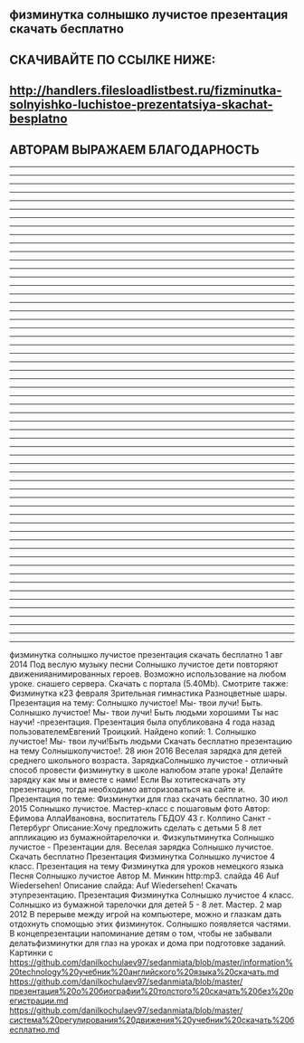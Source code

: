 физминутка солнышко лучистое презентация скачать бесплатно
--------------------------------------------------
СКАЧИВАЙТЕ ПО ССЫЛКЕ НИЖЕ:
--------------------------------------------------
http://handlers.filesloadlistbest.ru/fizminutka-solnyishko-luchistoe-prezentatsiya-skachat-besplatno
--------------------------------------------------
АВТОРАМ ВЫРАЖАЕМ БЛАГОДАРНОСТЬ
--------------------------------------------------
--------------------------------------------------
--------------------------------------------------
--------------------------------------------------
--------------------------------------------------
--------------------------------------------------
--------------------------------------------------
--------------------------------------------------
--------------------------------------------------
--------------------------------------------------
--------------------------------------------------
--------------------------------------------------
--------------------------------------------------
--------------------------------------------------
--------------------------------------------------
--------------------------------------------------
--------------------------------------------------
--------------------------------------------------
--------------------------------------------------
--------------------------------------------------
--------------------------------------------------
--------------------------------------------------
--------------------------------------------------
--------------------------------------------------
--------------------------------------------------
--------------------------------------------------
--------------------------------------------------
--------------------------------------------------
--------------------------------------------------
--------------------------------------------------
--------------------------------------------------
--------------------------------------------------
--------------------------------------------------
--------------------------------------------------
--------------------------------------------------
--------------------------------------------------
--------------------------------------------------
--------------------------------------------------
--------------------------------------------------
--------------------------------------------------
--------------------------------------------------
--------------------------------------------------
--------------------------------------------------
--------------------------------------------------
--------------------------------------------------
--------------------------------------------------
--------------------------------------------------
--------------------------------------------------
--------------------------------------------------
--------------------------------------------------
--------------------------------------------------
--------------------------------------------------
--------------------------------------------------
--------------------------------------------------
--------------------------------------------------
--------------------------------------------------
--------------------------------------------------
--------------------------------------------------
физминутка солнышко лучистое презентация скачать бесплатно 1 авг 2014  Под веслую музыку песни Солнышко лучистое дети повторяют движенияанимированных героев. Возможно использование на любом уроке.  снашего сервера. Скачать с портала (5.40Mb). Смотрите также: Физминутка к23 февраля  Зрительная гимнастика Разноцветные шары. Презентация на тему: Солнышко лучистое! Мы- твои лучи! Быть. Солнышко лучистое! Мы- твои лучи! Быть людьми хорошими Ты нас научи! -презентация. Презентация была опубликована 4 года назад пользователемЕвгений Троицкий. Найдено копий: 1. Солнышко лучистое! Мы- твои лучи!Быть людьми  Скачать бесплатно презентацию на тему Солнышколучистое!. 28 июн 2016  Веселая зарядка для детей среднего школьного возраста. ЗарядкаСолнышко лучистое - отличный способ провести физминутку в школе налюбом этапе урока! Делайте зарядку как мы и вместе с нами! Если Вы хотитескачать эту презентацию, тогда необходимо авторизоваться на сайте и. Презентация по теме: Физминутки для глаз  скачать бесплатно. 30 июл 2015  Солнышко лучистое. Мастер-класс с пошаговым фото Автор: Ефимова АллаИвановна, воспитатель ГБДОУ  43 г. Колпино Санкт - Петербург Описание:Хочу предложить сделать с детьми 5 8 лет аппликацию из бумажнойтарелочки и. Физкультминутка Солнышко лучистое - Презентации для. Веселая зарядка Солнышко лучистое. Скачать бесплатно Презентация Физминутка Солнышко лучистое 4 класс. Презентация на тему Физминутка для уроков немецкого языка
Песня  Солнышко лучистое Автор М. Минкин http:mp3. слайда 46 Auf Wiedersehen! Описание слайда: Auf Wiedersehen! Скачать этупрезентацию. Презентация Физминутка Солнышко лучистое 4 класс. Солнышко из бумажной тарелочки для детей 5 - 8 лет. Мастер. 2 мар 2012  В перерыве между игрой на компьютере, можно и глазкам дать отдохнуть спомощью этих физминуток.  Солнышко появляется частями. В концепрезентации напоминание детям о том, чтобы не забывали делатьфизминутки для глаз на уроках и дома при подготовке заданий. Картинки с
https://github.com/danilkochulaev97/sedanmiata/blob/master/information%20technology%20учебник%20английского%20языка%20скачать.md
https://github.com/danilkochulaev97/sedanmiata/blob/master/презентация%20о%20биографии%20толстого%20скачать%20без%20регистрации.md
https://github.com/danilkochulaev97/sedanmiata/blob/master/система%20регулирования%20движения%20учебник%20скачать%20бесплатно.md